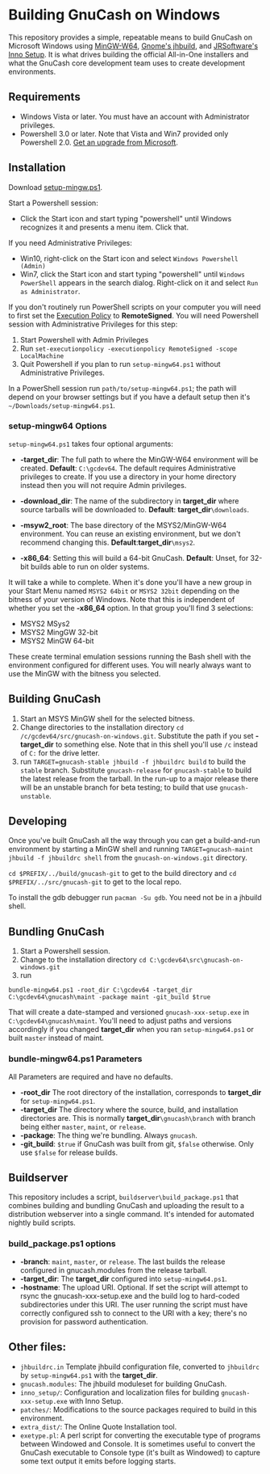 # Building GnuCash on Windows

This repository provides a simple, repeatable means to build GnuCash on Microsoft Windows using [MinGW-W64](https://mingw-w64.org/doku.php), [Gnome's jhbuild](https://wiki.gnome.org/action/show/Projects/Jhbuild?action=show&redirect=Jhbuild), and [JRSoftware's Inno Setup](http://www.jrsoftware.org/isinfo.php). It is what drives building the official All-in-One installers and what the GnuCash core development team uses to create development environments.

## Requirements

* Windows Vista or later. You must have an account with Administrator privileges.
* Powershell 3.0 or later. Note that Vista and Win7 provided only Powershell 2.0. [Get an upgrade from Microsoft](https://docs.microsoft.com/en-us/powershell/scripting/install/installing-windows-powershell?view=powershell-6).

## Installation

Download [setup-mingw.ps1](https://raw.githubusercontent.com/Gnucash/gnucash-on-windows/master/setup-mingw64.ps1).

Start a Powershell session:
* Click the Start icon and start typing "powershell" until Windows recognizes it and presents a menu item. Click that.

If you need Administrative Privileges:
* Win10, right-click on the Start icon and select ```Windows Powershell (Admin)```
* Win7, click the Start icon and start typing "powershell" until ```Windows PowerShell``` appears in the search dialog. Right-click on it and select ```Run as Administrator```.

If you don't routinely run PowerShell scripts on your computer you will need to first set the [Execution Policy](https://docs.microsoft.com/en-us/powershell/module/microsoft.powershell.core/about/about_execution_policies?view=powershell-3.0) to **RemoteSigned**. You will need Powershell session with Administrative Privileges for this step:
1. Start Powershell with Admin Privileges
1. Run ```set-executionpolicy -executionpolicy RemoteSigned -scope LocalMachine```
1. Quit Powershell if you plan to run ```setup-mingw64.ps1``` without Administrative Privileges.

In a PowerShell session run ```path/to/setup-mingw64.ps1```; the path will depend on your browser settings but if you have a default setup then it's ```~/Downloads/setup-mingw64.ps1```.

### setup-mingw64 Options

```setup-mingw64.ps1``` takes four optional arguments:
* **-target_dir**: The full path to where the MinGW-W64 environment will be created. **Default**: ```C:\gcdev64```. The default requires Administrative privileges to create. If you use a directory in your home directory instead then you will not require Admin privileges.

* **-download_dir**: The name of the subdirectory in **target_dir** where source tarballs will be downloaded to. **Default**: **target_dir**```\downloads```.

* **-msyw2_root**: The base directory of the MSYS2/MinGW-W64 environment. You can reuse an existing environment, but we don't recommend changing this. **Default**:**target_dir**```\msys2```.

* **-x86_64**: Setting this will build a 64-bit GnuCash. **Default**: Unset, for 32-bit builds able to run on older systems.

It will take a while to complete. When it's done you'll have a new group in your Start Menu named ```MSYS2 64bit``` or ```MSYS2 32bit``` depending on the bitness of your version of Windows. Note that this is independent of whether you set the **-x86_64** option. In that group you'll find 3 selections:
* MSYS2 MSys2
* MSYS2 MingGW 32-bit
* MSYS2 MinGW 64-bit

These create terminal emulation sessions running the Bash shell with the environment configured for different uses. You will nearly always want to use the MinGW with the bitness you selected.

## Building GnuCash

1. Start an MSYS MinGW shell for the selected bitness.
1. Change directories to the installation directory ```cd /c/gcdev64/src/gnucash-on-windows.git```. Substitute the path if you set **-target_dir** to something else. Note that in this shell you'll use ```/c``` instead of ```C:``` for the drive letter.
1. run ```TARGET=gnucash-stable jhbuild -f jhbuildrc build``` to build the ```stable``` branch. Substitute ```gnucash-release``` for ```gnucash-stable``` to build the latest release from the tarball. In the run-up to a major release there will be an unstable branch for beta testing; to build that use ```gnucash-unstable```. 

## Developing

Once you've built GnuCash all the way through you can get a build-and-run environment by starting a MinGW shell and running ```TARGET=gnucash-maint jhbuild -f jhbuildrc shell``` from the ```gnucash-on-windows.git``` directory.

```cd $PREFIX/../build/gnucash-git``` to get to the build directory and ```cd $PREFIX/../src/gnucash-git``` to get to the local repo.

To install the gdb debugger run ```pacman -Su gdb```. You need not be in a jhbuild shell.

## Bundling GnuCash

1. Start a Powershell session.
1. Change to the installation directory ```cd C:\gcdev64\src\gnucash-on-windows.git```
1. run
```
bundle-mingw64.ps1 -root_dir C:\gcdev64 -target_dir C:\gcdev64\gnucash\maint -package maint -git_build $true
```

That will create a date-stamped and versioned ```gnucash-xxx-setup.exe``` in ```C:\gcdev64\gnucash\maint```. You'll need to adjust paths and versions accordingly if you changed **target_dir** when you ran ```setup-mingw64.ps1``` or built ```master``` instead of maint.

### bundle-mingw64.ps1 Parameters

All Parameters are required and have no defaults.
* **-root_dir** The root directory of the installation, corresponds to **target_dir** for ```setup-mingw64.ps1```.
* **-target_dir** The directory where the source, build, and installation directories are. This is normally **target_dir**```\gnucash\branch``` with branch being either ```master```, ```maint```, or ```release```.
* **-package**: The thing we're bundling. Always ```gnucash```.
* **-git_build**: ```$true``` if GnuCash was built from git, ```$false``` otherwise. Only use ```$false``` for release builds.

## Buildserver

This repository includes a script, ```buildserver\build_package.ps1``` that combines building and bundling GnuCash and uploading the result to a distribution webserver into a single command. It's intended for automated nightly build scripts.

### build_package.ps1 options
* **-branch**: ```maint```, ```master```, or ```release```. The last builds the release configured in gnucash.modules from the release tarball.
* **-target_dir**: The **target_dir** configured into ```setup-mingw64.ps1```.
* **-hostname**: The upload URI. Optional. If set the script will attempt to rsync the gnucash-xxx-setup.exe and the build log to hard-coded subdirectories under this URI. The user running the script must have correctly configured ssh to connect to the URI with a key; there's no provision for password authentication.

## Other files:
* ```jhbuildrc.in``` Template jhbuild configuration file, converted to ```jhbuildrc``` by ```setup-mingw64.ps1``` with the **target_dir**.
* ```gnucash.modules```: The jhbuild moduleset for building GnuCash.
* ```inno_setup/```: Configuration and localization files for building ```gnucash-xxx-setup.exe``` with Inno Setup.
* ```patches/```: Modifications to the source packages required to build in this environment.
* ```extra_dist/```: The Online Quote Installation tool.
* ```exetype.pl```: A perl script for converting the executable type of programs between Windowed and Console. It is sometimes useful to convert the GnuCash executable to Console type (it's built as Windowed) to capture some text output it emits before logging starts.
